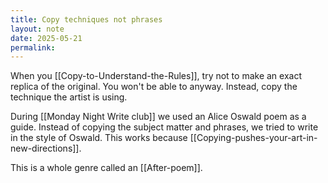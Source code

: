 ```yaml
---
title: Copy techniques not phrases
layout: note
date: 2025-05-21
permalink:
---
```

When you [[Copy-to-Understand-the-Rules]], try not to make an exact replica of the original. You won't be able to anyway. Instead, copy the technique the artist is using.

During [[Monday Night Write club]] we used an Alice Oswald poem as a guide. Instead of copying the subject matter and phrases, we tried to write in the style of Oswald. This works because [[Copying-pushes-your-art-in-new-directions]].

This is a whole genre called an [[After-poem]].

